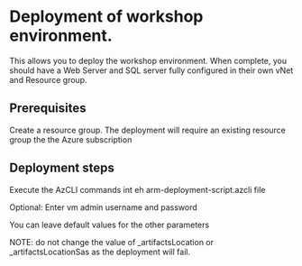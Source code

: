# Deployment of workshop environment.

<!--<a href="https://portal.azure.com/#create/Microsoft.Template/uri/https%3A%2F%2Fraw.githubusercontent.com%2FArthurCh%2FAppWorkshop%2Fmaster%2FIaaS2PaaSWeb%2FEnvironments%2FWorkshopEnv.json" target="_blank">
    <img src="http://azuredeploy.net/deploybutton.png"/>
</a>
-->



This allows you to deploy the workshop environment.  When complete, you should have a Web Server and SQL server fully configured in their own vNet and Resource group.

## Prerequisites

Create a resource group.  The deployment will require an existing resource group the the Azure subscription

## Deployment steps

Execute the AzCLI commands int eh arm-deployment-script.azcli file

Optional: Enter vm admin username and password

You can leave default values for the other parameters

NOTE: do not change the value of _artifactsLocation or _artifactsLocationSas as the deployment will fail.
